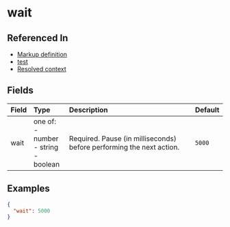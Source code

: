 
# wait



## Referenced In

- [Markup definition](/docs/references/schemas/markup-definition)
- [test](/docs/references/schemas/test)
- [Resolved context](/docs/references/schemas/resolved-context)

## Fields

Field | Type | Description | Default
:-- | :-- | :-- | :--
wait | one of:<br/>- number<br/>- string<br/>- boolean | Required. Pause (in milliseconds) before performing the next action. | `5000`

## Examples

```json
{
  "wait": 5000
}
```
